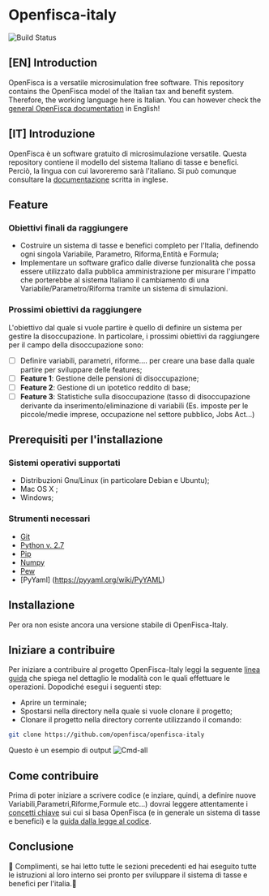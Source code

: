 # Openfisca-italy
![Build Status](https://circleci.com/gh/openfisca/openfisca-italy.svg?style=shield&circle-token=:circle-token)
## [EN] Introduction
OpenFisca is a versatile microsimulation free software. This repository contains the OpenFisca model of the Italian tax and benefit system. Therefore, the working language here is Italian. You can however check the [general OpenFisca documentation](http://openfisca.org/doc/) in English!
## [IT] Introduzione
OpenFisca è un software gratuito di microsimulazione versatile. Questa repository contiene il modello del sistema Italiano di tasse e benefici. Perciò, la lingua con cui lavoreremo sarà l'italiano. Si può comunque consultare la [documentazione](http://openfisca.org/doc/) scritta in inglese.
## Feature
### Obiettivi finali da raggiungere 
* Costruire un sistema di tasse e benefici completo per l'Italia, definendo ogni singola Variabile, Parametro, Riforma,Entità e Formula;
* Implementare un software grafico dalle diverse funzionalità che possa essere utilizzato dalla pubblica amministrazione per misurare l'impatto che porterebbe al sistema Italiano il cambiamento di una Variabile/Parametro/Riforma tramite un sistema di simulazioni.
### Prossimi obiettivi da raggiungere
L'obiettivo dal quale si vuole partire è quello di definire un sistema per gestire la disoccupazione. In particolare, i prossimi obiettivi da raggiungere per il campo della disoccupazione sono:
- [ ] Definire variabili, parametri, riforme.... per creare una base dalla quale partire per sviluppare delle features;
- [ ] __Feature 1__: Gestione delle pensioni di disoccupazione;
- [ ] __Feature 2__: Gestione di un ipotetico reddito di base;
- [ ] __Feature 3__: Statistiche sulla disoccupazione (tasso di disoccupazione derivante da inserimento/eliminazione di variabili (Es. imposte per le piccole/medie imprese, occupazione nel settore pubblico, Jobs Act...)

## Prerequisiti per l'installazione
### Sistemi operativi supportati
* Distribuzioni Gnu/Linux (in particolare Debian e Ubuntu);
* Mac OS X ;
* Windows;
### Strumenti necessari
* [Git](https://git-scm.com/)
* [Python v. 2.7](https://www.python.org/download/releases/2.7/)
* [Pip](https://pip.pypa.io/en/stable/installing/)
* [Numpy](https://pypi.python.org/pypi/numpy)
* [Pew](https://pypi.python.org/pypi/pew/)
* [PyYaml] (https://pyyaml.org/wiki/PyYAML)
## Installazione
Per ora non esiste ancora una versione stabile di OpenFisca-Italy.
## Iniziare a contribuire
Per iniziare a contribuire al progetto OpenFisca-Italy leggi la seguente [linea guida](http://openfisca.org/doc/contribute/guidelines.html) che spiega nel dettaglio le modalità con le quali effettuare le operazioni. Dopodiché esegui i seguenti step:
* Aprire un terminale; 
* Spostarsi nella directory nella quale si vuole clonare il progetto;
* Clonare il progetto nella directory corrente utilizzando il comando:
```bash
git clone https://github.com/openfisca/openfisca-italy
```

Questo è un esempio di output
![Cmd-all](https://i.imgur.com/Lci2IVz.png)
## Come contribuire
Prima di poter iniziare a scrivere codice (e inziare, quindi, a definire nuove Variabili,Parametri,Riforme,Formule etc...) dovrai leggere attentamente i [concetti chiave](http://openfisca.org/doc/key-concepts.html) sui cui si basa OpenFisca (e in generale un sistema di tasse e benefici) e la [guida dalla legge al codice](http://openfisca.org/doc/coding-the-legislation/index.html).
## Conclusione
:tada: Complimenti, se hai letto tutte le sezioni precedenti ed hai eseguito tutte le istruzioni al loro interno sei pronto per sviluppare il sistema di tasse e benefici per l'italia.:tada:
